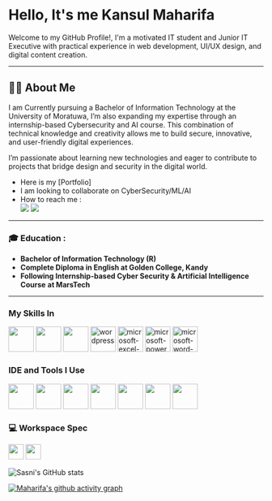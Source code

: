 # Hello, It's me Kansul Maharifa

Welcome to my GitHub Profile!, I'm a motivated IT student and Junior IT Executive with practical experience in web development, UI/UX design, and digital content creation.

---

## 🧑‍💻 About Me
I am Currently pursuing a Bachelor of Information Technology at the University of Moratuwa, I’m also expanding my expertise through an internship-based Cybersecurity and AI course. This combination of technical knowledge and creativity allows me to build secure, innovative, and user-friendly digital experiences.

I’m passionate about learning new technologies and eager to contribute to projects that bridge design and security in the digital world.

- Here is my [Portfolio]                                                 
- I am looking to collaborate on CyberSecurity/ML/AI
- How to reach me :
</br> [<img src="https://img.shields.io/badge/LinkedIn-0077B5?style=for-the-badge&logo=linkedin&logoColor=white" />](https://www.linkedin.com/in/kansul-maharifa/) [<img src="https://img.shields.io/badge/Gmail-D14836?style=for-the-badge&logo=gmail&logoColor=white" />](mailto:kanmaharifa123@gmail.com) 


---

### 🎓 Education :
- **Bachelor of Information Technology (R)**
- **Complete Diploma in English at Golden College, Kandy**
- **Following Internship-based Cyber Security & Artificial Intelligence Course** **at MarsTech**
---

  
### My Skills In
<img height="50" width="50" src="https://img.icons8.com/color/48/000000/html-5.png" /> <img height="50" width="50" src="https://img.icons8.com/color/48/000000/css3.png" /> <img height="50" width="50" src="https://img.icons8.com/color/48/000000/javascript.png"/> 
<img width="50" height="50" src="https://img.icons8.com/fluency/48/wordpress.png" alt="wordpress"/>
<img width="50" height="50" src="https://img.icons8.com/fluency/48/microsoft-excel-2019.png" alt="microsoft-excel-2019"/> <img width="50" height="50" src="https://img.icons8.com/color/48/microsoft-powerpoint-2019--v1.png" alt="microsoft-powerpoint-2019--v1"/> <img width="50" height="50" src="https://img.icons8.com/color/48/microsoft-word-2019--v2.png" alt="microsoft-word-2019--v2"/>

### IDE and Tools I Use
<img height="50" width="50" src="https://img.icons8.com/color/48/000000/visual-studio-code-2019.png"/>   <img height="50" src="https://img.icons8.com/color/480/null/notion--v1.png" /> <img height="50" width="50" src="https://img.icons8.com/?size=100&id=13677&format=png&color=000000"/> <img height="50" src="https://img.icons8.com/?size=100&id=13631&format=png&color=000000"> <img height="50" src="https://img.icons8.com/?size=100&id=iWw83PVcBpLw&format=png&color=000000">  <img height="50" width="50" src="https://img.icons8.com/color/48/000000/figma--v1.png"/> <img height="50" src="https://img.icons8.com/?size=100&id=sBo1RJ3rjbje&format=png&color=000000"/> 



### 💻 Workspace Spec
<img height="30" src="https://img.shields.io/badge/DELL-Latitude_5410-ED1C24?style=for-the-badge&logo=dell&logoColor=white"/>   <img height="30" src="https://img.shields.io/badge/Intel-Core_i5_10th-0071C5?style=for-the-badge&logo=intel&logoColor=white"/> 

![Sasni's GitHub stats](https://github-readme-stats.vercel.app/api?username=maharifa11&theme=dark&show_icons=true&&hide=issues,contribs)


[![Maharifa's github activity graph](https://github-readme-activity-graph.vercel.app/graph?username=maharifa11&bg_color=212121&color=ffffff&line=e2ff05&point=ffffff&area=true&hide_border=true)](https://github.com/ashutosh00710/github-readme-activity-graph)
